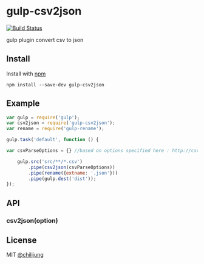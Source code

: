 # gulp-csv2json

[![Build Status](https://travis-ci.org/DataGarage/gulp-csv2json.png?branch=master)](https://travis-ci.org/DataGarage/gulp-csv2json)

gulp plugin convert csv to json

## Install

Install with [npm](https://npmjs.org/package/gulp-csv2json)

```
npm install --save-dev gulp-csv2json
```


## Example

```js
var gulp = require('gulp');
var csv2json = require('gulp-csv2json');
var rename = require('gulp-rename');

gulp.task('default', function () {

var csvParseOptions = {} //based on options specified here : http://csv.adaltas.com/parse/

	gulp.src('src/**/*.csv')
		.pipe(csv2json(csvParseOptions))
		.pipe(rename({extname: '.json'}))
		.pipe(gulp.dest('dist'));
});
```


## API

### csv2json(option)


## License

MIT [@chilijung](http://github.com/chilijung)
